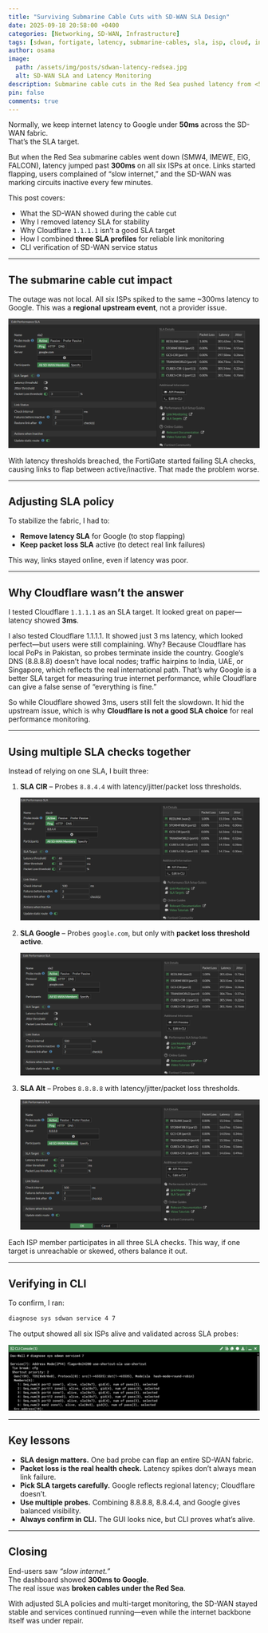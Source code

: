 ```yaml
---
title: "Surviving Submarine Cable Cuts with SD-WAN SLA Design"
date: 2025-09-18 20:58:00 +0400
categories: [Networking, SD-WAN, Infrastructure]
tags: [sdwan, fortigate, latency, submarine-cables, sla, isp, cloud, internet, packetloss]
author: osama
image:
  path: /assets/img/posts/sdwan-latency-redsea.jpg
  alt: SD-WAN SLA and Latency Monitoring
description: Submarine cable cuts in the Red Sea pushed latency from <50ms to 300ms+ across six ISPs. Here’s how I redesigned SLA checks in FortiGate SD-WAN to keep links stable and reliable.
pin: false
comments: true
---
```


Normally, we keep internet latency to Google under **50ms** across the SD-WAN fabric.  
That’s the SLA target.  

But when the Red Sea submarine cables went down (SMW4, IMEWE, EIG, FALCON), latency jumped past **300ms** on all six ISPs at once. Links started flapping, users complained of “slow internet,” and the SD-WAN was marking circuits inactive every few minutes.  

This post covers:  

- What the SD-WAN showed during the cable cut  
- Why I removed latency SLA for stability  
- Why Cloudflare `1.1.1.1` isn’t a good SLA target  
- How I combined **three SLA profiles** for reliable link monitoring  
- CLI verification of SD-WAN service status  

---

## The submarine cable cut impact

The outage was not local. All six ISPs spiked to the same ~300ms latency to Google. This was a **regional upstream event**, not a provider issue.  

![Google SLA latency spike](/assets/img/posts/sla-google.png)

With latency thresholds breached, the FortiGate started failing SLA checks, causing links to flap between active/inactive. That made the problem worse.  

---

## Adjusting SLA policy

To stabilize the fabric, I had to:  

- **Remove latency SLA** for Google (to stop flapping)  
- **Keep packet loss SLA** active (to detect real link failures)  

This way, links stayed online, even if latency was poor.  

---

## Why Cloudflare wasn’t the answer

I tested Cloudflare `1.1.1.1` as an SLA target. It looked great on paper—latency showed **3ms**.  

I also tested Cloudflare 1.1.1.1. It showed just 3 ms latency, which looked perfect—but users were still complaining. Why? Because Cloudflare has local PoPs in Pakistan, so probes terminate inside the country. Google’s DNS (8.8.8.8) doesn’t have local nodes; traffic hairpins to India, UAE, or Singapore, which reflects the real international path. That’s why Google is a better SLA target for measuring true internet performance, while Cloudflare can give a false sense of “everything is fine.”  

So while Cloudflare showed 3ms, users still felt the slowdown. It hid the upstream issue, which is why **Cloudflare is not a good SLA choice** for real performance monitoring.  

---

## Using multiple SLA checks together

Instead of relying on one SLA, I built three:  

1. **SLA CIR** – Probes `8.8.4.4` with latency/jitter/packet loss thresholds.
   
   ![SLA CIR config](/assets/img/posts/sla-cir.png)

2. **SLA Google** – Probes `google.com`, but only with **packet loss threshold active**.
     
   ![SLA Google config](/assets/img/posts/sla-google.png)

3. **SLA Alt** – Probes `8.8.8.8` with latency/jitter/packet loss thresholds.
     
   ![SLA Alt config](/assets/img/posts/sla-alt.png)

Each ISP member participates in all three SLA checks. This way, if one target is unreachable or skewed, others balance it out.  

---

## Verifying in CLI

To confirm, I ran:

```bash
diagnose sys sdwan service 4 7

```

The output showed all six ISPs alive and validated across SLA probes:

![command output ](/assets/img/posts/sla-diag.png)

---

## Key lessons

- **SLA design matters.** One bad probe can flap an entire SD-WAN fabric.  
- **Packet loss is the real health check.** Latency spikes don’t always mean link failure.  
- **Pick SLA targets carefully.** Google reflects regional latency; Cloudflare doesn’t.  
- **Use multiple probes.** Combining 8.8.8.8, 8.8.4.4, and Google gives balanced visibility.  
- **Always confirm in CLI.** The GUI looks nice, but CLI proves what’s alive.  

---

## Closing

End-users saw *“slow internet.”*  
The dashboard showed **300ms to Google**.  
The real issue was **broken cables under the Red Sea**.  

With adjusted SLA policies and multi-target monitoring, the SD-WAN stayed stable and services continued running—even while the internet backbone itself was under repair.  
